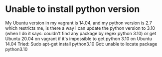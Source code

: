 
# Unable to install python version

My Ubuntu version in my vagrant is 14.04, and my python version is 2.7 which restricts me, is there a way I can update the python version to 3.10 (when I do it says: couldn't find any package by regex python 3.10) or get Ubuntu 20.04 on vagrant if it's impossible to get python 3.10 on Ubuntu 14.04
Tried:
Sudo apt-get install python3.10
Got: unable to locate package python3.10

        